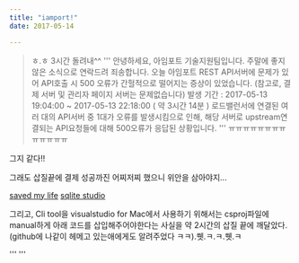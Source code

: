 ```yaml
---
title: "iamport!"
date: 2017-05-14

---
```

>ㅎ.ㅎ 3시간 돌려내^^
'''
안녕하세요, 아임포트 기술지원팀입니다.
주말에 좋지 않은 소식으로 연락드려 죄송합니다.
오늘 아임포트 REST API서버에 문제가 있어 API호출 시 500 오류가 간헐적으로 떨어지는 증상이 있었습니다.
(참고로, 결제 서버 및 관리자 페이지 서버는 문제없습니다)
발생 기간 : 2017-05-13 19:04:00 ~ 2017-05-13 22:18:00 ( 약 3시간 14분 )
로드밸런서에 연결된 여러 대의 API서버 중 1대가 오류를 발생시킴으로 인해, 해당 서버로 upstream연결되는 API요청들에 대해 500오류가 응답된 상황입니다.
'''
ㅠㅠㅠㅠㅠㅠㅠㅠㅠㅠㅠㅠㅠ


그지 같다!!

그래도 삽질끝에 결제 성공까진 어찌저찌 했으니 위안을 삼아야지...

[saved my life](https://elanderson.net/2017/04/entity-framework-core-with-sqlite/)
[sqlite studio](https://sqlitestudio.pl/index.rvt)

그리고, Cli tool을 visualstudio for Mac에서 사용하기 위해서는 csproj파일에 manual하게 아래 코드를 삽입해주어야한다는 사실을 약 2시간의 삽질 끝에 깨달았다.(github에 나같이 헤메고 있는애에게도 알려주었다 ㅋㅋ).쒯.ㅋ.ㅋ.쒯.ㅋ

'''
<ItemGroup>
 <DotNetCliToolReference Include="Microsoft.EntityFrameworkCore.Tools.DotNet" Version="1.0.0" />
</ItemGroup>
'''
